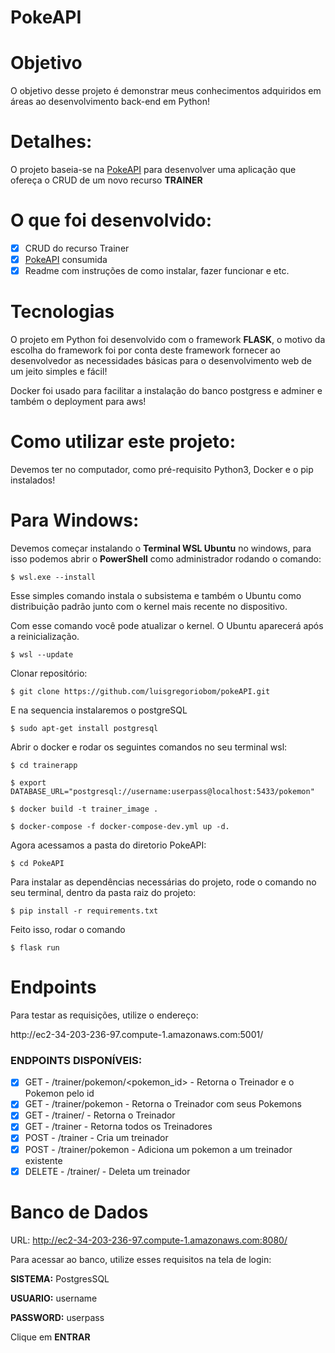 # PokeAPI

# Objetivo
O objetivo desse projeto é demonstrar meus conhecimentos adquiridos em áreas ao desenvolvimento back-end em Python! 

# Detalhes: 
O projeto baseia-se na <a href="https://pokeapi.co/">PokeAPI</a> para desenvolver uma aplicação que ofereça o CRUD de um novo recurso <b>TRAINER</b>

# O que foi desenvolvido:
- [x] CRUD do recurso Trainer
- [x] <a href="https://pokeapi.co/">PokeAPI</a> consumida
- [x] Readme com instruções de como instalar, fazer funcionar e etc.

# Tecnologias
O projeto em Python foi desenvolvido com o framework <b>FLASK</b>, o motivo da escolha do framework foi por conta deste framework fornecer ao desenvolvedor as necessidades básicas para o desenvolvimento web de um jeito simples e fácil! 

Docker foi usado para facilitar a instalação do banco postgress e adminer e também o deployment para aws! 

# Como utilizar este projeto:

Devemos ter no computador, como pré-requisito Python3, Docker e o pip instalados! 

<h1>  Para Windows: </h1>
Devemos começar instalando o <b>Terminal WSL Ubuntu</b> no windows, para isso podemos abrir o <b>PowerShell</b> como administrador rodando o comando:

```
$ wsl.exe --install
```
Esse simples comando instala o subsistema e também o Ubuntu como distribuição padrão junto com o kernel mais recente no dispositivo.

<p>

Com esse comando você pode atualizar o kernel. O Ubuntu aparecerá após a reinicialização.
```
$ wsl --update
``` 
<p>
 
Clonar repositório:
```
$ git clone https://github.com/luisgregoriobom/pokeAPI.git
```
<p>
 
E na sequencia instalaremos o postgreSQL
 
```
$ sudo apt-get install postgresql
``` 
<p> 
Abrir o docker e rodar os seguintes comandos no seu terminal wsl:
 
```
$ cd trainerapp
``` 
```
$ export DATABASE_URL="postgresql://username:userpass@localhost:5433/pokemon"
``` 
```
$ docker build -t trainer_image .
```
```
$ docker-compose -f docker-compose-dev.yml up -d.
```

Agora acessamos a pasta do diretorio PokeAPI:

```
$ cd PokeAPI
``` 
<p>
Para instalar as dependências necessárias do projeto, rode o comando no seu terminal, dentro da pasta raiz do projeto:
 
```
$ pip install -r requirements.txt
``` 
<p>
 
Feito isso, rodar o comando
 
```
$ flask run
```

# Endpoints
Para testar as requisições, utilize o endereço: 
<p>
http://ec2-34-203-236-97.compute-1.amazonaws.com:5001/

<h3> ENDPOINTS DISPONÍVEIS: </h3>

 
- [x] GET - /trainer<id>/pokemon/<pokemon_id> - Retorna o Treinador e o Pokemon pelo id
- [x] GET - /trainer<id>/pokemon - Retorna o Treinador com seus Pokemons
- [x] GET - /trainer/<id> - Retorna o Treinador
- [x] GET - /trainer - Retorna todos os Treinadores
- [x] POST - /trainer - Cria um treinador
- [x] POST - /trainer<id>/pokemon - Adiciona um pokemon a um treinador existente
- [x] DELETE - /trainer/<id> - Deleta um treinador

# Banco de Dados
URL: http://ec2-34-203-236-97.compute-1.amazonaws.com:8080/
<p>
Para acessar ao banco, utilize esses requisitos na tela de login:
<p>
<b>SISTEMA:</b> PostgresSQL
<p>
<b>USUARIO:</b> username
<p>
<b>PASSWORD:</b> userpass
<p>
Clique em <b> ENTRAR </b>


